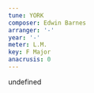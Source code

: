 ```yaml
---
tune: YORK
composer: Edwin Barnes
arranger: '-'
year: '-'
meter: L.M.
key: F Major
anacrusis: 0
---
```

undefined